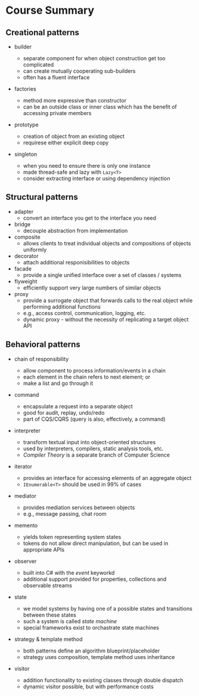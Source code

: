 
# Course Summary

## Creational patterns

- builder
    - separate component for when object construction get too complicated
    - can create mutually cooperating sub-builders
    - often has a fluent interface

- factories
    - method more expressive than constructor
    - can be an outside class or inner class which has the benefit of accessing private members

- prototype
    - creation of object from an existing object
    - requirese either explicit deep copy

- singleton
    - when you need to ensure there is only one instance
    - made thread-safe and lazy with `Lazy<T>`
    - consider extracting interface or using dependency injection

## Structural patterns

- adapter
    - convert an interface you get to the interface you need
- bridge
    - decouple abstraction from implementation
- composite
    - allows clients to treat individual objects and compositions of objects uniformly
- decorator
    - attach additional responisibilities to objects
- facade
    - provide a single unified interface over a set of classes / systems
- flyweight
    - efficiently support very large numbers of similar objects
- proxy
    - provide a surrogate object that forwards calls to the real object while performing additional functions
    - e.g., access control, communication, logging, etc.
    - dynamic proxy - without the necessity of replicating a target object API

## Behavioral patterns

- chain of responsibility
    - allow component to process information/events in a chain
    - each element in the chain refers to next element; or
    - make a list and go through it

- command 
    - encapsulate a request into a separate object
    - good for audit, replay, undo/redo
    - part of CQS/CQRS (query is also, effectively, a command)

- interpreter
    - transform textual input into object-oriented structures
    - used by interpreters, compilers, static analysis tools, etc.
    - _Compiler Theory_ is a separate branch of Computer Science

- iterator
    - provides an interface for accessing elements of an aggregate object
    - `IEnumerable<T>` should be used in 99% of cases

- mediator
    - provides mediation services between objects
    - e.g., message passing, chat room

- memento
    - yields token representing system states
    - tokens do not allow direct manipulation, but can be used in appropriate APIs

- observer
    - built into C# with the _event_ keyworkd
    - additional support provided for properties, collections and observable streams

- state
    - we model systems by having one of a possible states and transitions between these states
    - such a system is called _state machine_
    - special frameworks exist to orchastrate state machines

- strategy & template method
    - both patterns define an algorithm blueprint/placeholder
    - strategy uses composition, template method uses inheritance

- visitor
    - addition functionality to existing classes through double dispatch
    - dynamic visitor possible, but with performance costs